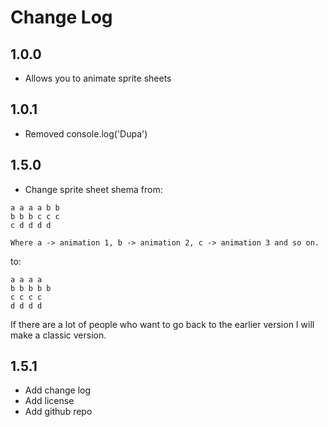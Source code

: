 # Change Log

## 1.0.0

- Allows you to animate sprite sheets

## 1.0.1

- Removed console.log('Dupa')

## 1.5.0

- Change sprite sheet shema from:

```
a a a a b b
b b b c c c
c d d d d

Where a -> animation 1, b -> animation 2, c -> animation 3 and so on.
```

to:

```
a a a a
b b b b b
c c c c
d d d d
```

If there are a lot of people who want to go back to the earlier version I will make a classic version.

## 1.5.1

- Add change log
- Add license
- Add github repo
